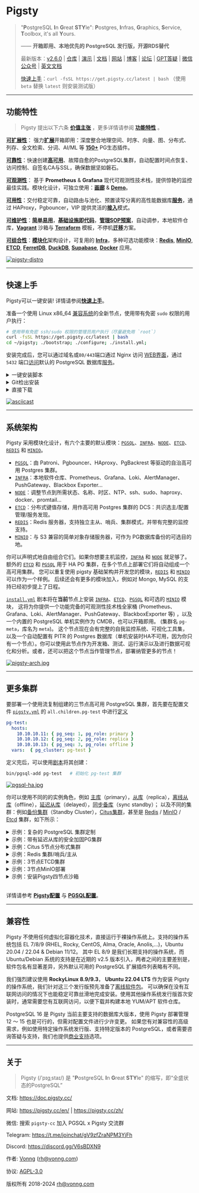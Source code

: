 # Pigsty

> "**P**ostgreSQL **I**n **G**reat **STY**le": **P**ostgres, **I**nfras, **G**raphics, **S**ervice, **T**oolbox, it's all **Y**ours.
>
> —— **开箱即用、本地优先的 PostgreSQL 发行版，开源RDS替代**
>
> 最新版本：[v2.6.0](https://github.com/Vonng/pigsty/releases/tag/v2.6.0) | [仓库](https://github.com/Vonng/pigsty) | [演示](https://demo.pigsty.cc) | [文档](https://doc.pigsty.cc/) | [网站](https://pigsty.cc/zh/) | [博客](https://pigsty.cc/zh/blog) | [论坛](https://github.com/Vonng/pigsty/discussions) | [GPT答疑](https://chat.openai.com/g/g-y0USNfoXJ-pigsty-consul) | [微信公众号](https://mp.weixin.qq.com/s/-E_-HZ7LvOze5lmzy3QbQA)  | [英文文档](/)
>
> [快速上手](INSTALL.md)：`curl -fsSL https://get.pigsty.cc/latest | bash` （使用 `beta` 替换 `latest` 则安装测试版）


----------------

## 功能特性

> Pigsty 提出以下六条 [**价值主张**](FEATURE#价值主张) ，更多详情请参阅 [**功能特性**](FEATURE.md) 。

[**可扩展性**](https://repo.pigsty.cc/img/pigsty-extension.jpg)： 强力[**扩展**](PGSQL-EXTENSION)开箱即用：深度整合地理空间、时序、向量、图、分布式、列存、全文检索、分词、AI/ML 等 [**150+**](PGSQL-EXTENSION#扩展列表) PG生态插件。

[**可靠性**](https://repo.pigsty.cc/img/pigsty-arch.jpg)：快速创建[**高可用**](PGSQL-ARCH#高可用)、故障自愈的PostgreSQL集群，自动配置时间点恢复、访问控制、自签名CA与SSL，确保数据坚如磐石。

[**可观测性**](https://repo.pigsty.cc/img/pigsty-dashboard.jpg)： 基于 **Prometheus** & **Grafana** 现代可观测性技术栈，提供惊艳的监控最佳实践。模块化设计，可独立使用：[**画廊**](https://github.com/Vonng/pigsty/wiki/Gallery) & [**Demo**](https://demo.pigsty.cc)。

[**可用性**](https://repo.pigsty.cc/img/pgsql-ha.jpg)：交付稳定可靠，自动路由与池化、预置读写分离的高性能数据库[**服务**](PGSQL-SVC#默认服务)，通过 HAProxy，Pgbouncer，VIP 提供灵活的[**接入**](PGSQL-SVC#接入服务)模式。

[**可维护性**](https://repo.pigsty.cc/img/pigsty-iac.jpg)：[**简单易用**](INSTALL)，[**基础设施即代码**](PGSQL-CONF)，[**管理SOP预案**](PGSQL-ADMIN)，自动调参，本地软件仓库，[**Vagrant**](PROVISION#vagrant) 沙箱与 [**Terraform**](PROVISION#terraform) 模板，不停机[**迁移**](PGSQL-MIGRATION)方案。

[**可组合性**](https://repo.pigsty.cc/img/pigsty-sandbox.jpg)：[**模块化**](ARCH#模块)架构设计，可复用的 [**Infra**](INFRA)，多种可选功能模块：[**Redis**](REDIS), [**MinIO**](MINIO), [**ETCD**](ETCD), [**FerretDB**](MONGO), [**DuckDB**](https://github.com/Vonng/pigsty/tree/master/app/duckdb), [**Supabase**](https://github.com/Vonng/pigsty/tree/master/app/supabase), [**Docker**](APP) 应用。

[![pigsty-distro](https://repo.pigsty.cc/img/pigsty-distro.jpg)](FEATURE#价值主张)



----------------

## 快速上手

Pigsty可以一键安装! 详情请参阅[**快速上手**](install)。

准备一个使用 Linux x86_64 [兼容系统](#兼容性)的全新节点，使用带有免密 `sudo` 权限的用户执行：

```bash
# 使用带有免密 ssh/sudo 权限的管理员用户执行（尽量避免用 `root`）
curl -fsSL https://get.pigsty.cc/latest | bash
cd ~/pigsty; ./bootstrap; ./configure; ./install.yml;
```

安装完成后，您可以通过域名或`80/443`端口通过 Nginx 访问 [WEB界面](INFRA#概览)，通过 `5432` 端口[访问](PGSQL-SVC#单机用户)默认的 PostgreSQL 数据库[服务](PGSQL-SVC#服务概述)。


<details><summary>一键安装脚本</summary>

```bash
$ curl -L https://get.pigsty.cc/latest | bash
...
[Checking] ===========================================
[ OK ] SOURCE from CDN due to GFW
FROM CDN    : bash -c "$(curl -fsSL https://get.pigsty.cc/latest)"
FROM GITHUB : bash -c "$(curl -fsSL https://raw.githubusercontent.com/Vonng/pigsty/master/bin/latest)"
[Downloading] ===========================================
[ OK ] download pigsty source code from CDN
[ OK ] $ curl -SL https://get.pigsty.cc/v2.6.0/pigsty-v2.6.0.tgz
...
MD5: xxxxxxxxxxxx  /tmp/pigsty-v2.6.0.tgz
[Extracting] ===========================================
[ OK ] extract '/tmp/pigsty-v2.6.0.tgz' to '/home/vagrant/pigsty'
[ OK ] $ tar -xf /tmp/pigsty-v2.6.0.tgz -C ~;
[Reference] ===========================================
Official Site:   https://pigsty.cc
Get Started:     https://doc.pigsty.cc/#/INSTALL
Documentation:   https://doc.pigsty.cc
Github Repo:     https://github.com/Vonng/pigsty
Public Demo:     https://demo.pigsty.cc
[Proceeding] ===========================================
cd ~/pigsty      # entering pigsty home directory before proceeding
./bootstrap      # install ansible & download the optional offline packages
./configure      # preflight-check and generate config according to your env
./install.yml    # install pigsty on this node and init it as the admin node
[ OK ] ~/pigsty is ready to go now!
```

</details>


<details><summary>Git检出安装</summary>

你也可以使用 `git` 来下载安装 Pigsty 源代码，不要忘了检出特定的版本。

```bash
git clone https://github.com/Vonng/pigsty;
cd pigsty; git checkout v2.6.0
```

</details>


<details><summary>直接下载</summary>

您还可以直接从 GitHub 发布页面下载源代码包与[离线软件包](INSTALL#离线软件包)：

```bash
# 执行 Github 上的下载脚本
bash -c "$(curl -fsSL https://raw.githubusercontent.com/Vonng/pigsty/master/bin/latest)"

# 或者直接使用 curl 从 GitHub 上下载
curl -L https://github.com/Vonng/pigsty/releases/download/v2.6.0/pigsty-v2.6.0.tgz -o ~/pigsty.tgz                      # 源码包
curl -L https://github.com/Vonng/pigsty/releases/download/v2.6.0/pigsty-pkg-v2.6.0.el9.x86_64.tgz -o /tmp/pkg.tgz       # EL9 离线软件包: Rocky 9.3
curl -L https://github.com/Vonng/pigsty/releases/download/v2.6.0/pigsty-pkg-v2.6.0.el8.x86_64.tgz -o /tmp/pkg.tgz       # EL8 离线软件包: Rocky 8.9
curl -L https://github.com/Vonng/pigsty/releases/download/v2.6.0/pigsty-pkg-v2.6.0.ubuntu22.x86_64.tgz -o /tmp/pkg.tgz  # Ubuntu 22.04 离线软件包

# 对于中国大陆用户来说，也可以选择从中国 CDN 下载
curl -L https://get.pigsty.cc/v2.6.0/pigsty-v2.6.0.tgz -o ~/pigsty.tgz                      # 源码包
curl -L https://get.pigsty.cc/v2.6.0/pigsty-pkg-v2.6.0.el9.x86_64.tgz -o /tmp/pkg.tgz       # EL9 离线软件包
curl -L https://get.pigsty.cc/v2.6.0/pigsty-pkg-v2.6.0.el8.x86_64.tgz -o /tmp/pkg.tgz       # EL8 离线软件包
curl -L https://get.pigsty.cc/v2.6.0/pigsty-pkg-v2.6.0.ubuntu22.x86_64.tgz -o /tmp/pkg.tgz  # Ubuntu 22.04 离线软件包
```

请注意，离线软件包是与操作系统**小版本**相关的！如果您的操作系统小版本与上述之不同，例如 7.6，8.6，9.1 等，请考虑不使用离线软件包，直接执行在线安装。

</details>

[![asciicast](https://asciinema.org/a/603609.svg)](https://asciinema.org/a/603609)



----------------

## 系统架构

Pigsty 采用模块化设计，有六个主要的默认模块：[`PGSQL`](PGSQL)、[`INFRA`](INFRA)、[`NODE`](NODE)、[`ETCD`](ETCD)、[`REDIS`](REDIS) 和 [`MINIO`](MINIO)。

* [`PGSQL`](PGSQL)：由 Patroni、Pgbouncer、HAproxy、PgBackrest 等驱动的自治高可用 Postgres 集群。
* [`INFRA`](INFRA)：本地软件仓库、Prometheus、Grafana、Loki、AlertManager、PushGateway、Blackbox Exporter...
* [`NODE`](NODE)：调整节点到所需状态、名称、时区、NTP、ssh、sudo、haproxy、docker、promtail...
* [`ETCD`](ETCD)：分布式键值存储，用作高可用 Postgres 集群的 DCS：共识选主/配置管理/服务发现。
* [`REDIS`](REDIS)：Redis 服务器，支持独立主从、哨兵、集群模式，并带有完整的监控支持。
* [`MINIO`](MINIO)：与 S3 兼容的简单对象存储服务器，可作为 PG数据库备份的可选目的地。

你可以声明式地自由组合它们。如果你想要主机监控，[`INFRA`](INFRA) 和 [`NODE`](NODE) 就足够了。
额外的 [`ETCD`](ETCD) 和 [`PGSQL`](PGSQL) 用于 HA PG 集群，在多个节点上部署它们将自动组成一个高可用集群。
您可以重复使用 pigsty 基础架构并开发您的模块，[`REDIS`](REDIS) 和 [`MINIO`](MINIO) 可以作为一个样例。
后续还会有更多的模块加入，例如对 Mongo, MySQL 的支持已经初步提上了日程。

[`install.yml`](https://github.com/Vonng/pigsty/blob/master/install.yml) 剧本将在**当前**节点上安装 [`INFRA`](INFRA)、[`ETCD`](ETCD)、[`PGSQL`](PGSQL) 和可选的 [`MINIO`](MINIO) 模块，
这将为你提供一个功能完备的可观测性技术栈全家桶 (Prometheus、Grafana、Loki、AlertManager、PushGateway、BlackboxExporter 等) ，以及一个内置的 PostgreSQL 单机实例作为 CMDB，也可以开箱即用。 (集群名 `pg-meta`，库名为 `meta`)。
这个节点现在会有完整的自我监控系统、可视化工具集，以及一个自动配置有 PITR 的 Postgres 数据库（单机安装时HA不可用，因为你只有一个节点）。你可以使用此节点作为开发箱、测试、运行演示以及进行数据可视化和分析。或者，还可以把这个节点当作管理节点，部署纳管更多的节点！

[![pigsty-arch.jpg](https://repo.pigsty.cc/img/pigsty-arch.jpg)](ARCH.md)




----------------

## 更多集群

要部署一个使用流复制组建的三节点高可用 PostgreSQL 集群，首先要在配置文件 [`pigsty.yml`](https://github.com/Vonng/pigsty/blob/master/pigsty.yml) 的 `all.children.pg-test` 中进行[定义](https://github.com/Vonng/pigsty/blob/master/pigsty.yml#L54)

```yaml 
pg-test:
  hosts:
    10.10.10.11: { pg_seq: 1, pg_role: primary }
    10.10.10.12: { pg_seq: 2, pg_role: replica }
    10.10.10.13: { pg_seq: 3, pg_role: offline }
  vars:  { pg_cluster: pg-test }
```

定义完后，可以使用[剧本](playbook)将其创建：

```bash
bin/pgsql-add pg-test   # 初始化 pg-test 集群 
```

[![pgsql-ha.jpg](https://repo.pigsty.cc/img/pgsql-ha.jpg)](PGSQL-ARCH.md)

你可以使用不同的的实例角色，例如 [主库](PGSQL-CONF#读写主库)（primary），[从库](PGSQL-CONF#只读从库)（replica），[离线从库](PGSQL-CONF#读写主库)（offline），[延迟从库](PGSQL-CONF#延迟集群)（delayed），[同步备库](PGSQL-CONF#同步备库)（sync standby）；
以及不同的集群：例如[备份集群](PGSQL-CONF#备份集群)（Standby Cluster），[Citus集群](PGSQL-CONF#citus集群)，甚至是 [Redis](REDIS) / [MinIO](MINIO) / [Etcd](ETCD) 集群，如下所示：


<details><summary>示例：复杂的 PostgreSQL 集群定制</summary>

```yaml
pg-meta:
  hosts: { 10.10.10.10: { pg_seq: 1, pg_role: primary , pg_offline_query: true } }
  vars:
    pg_cluster: pg-meta
    pg_databases:                       # define business databases on this cluster, array of database definition
      - name: meta                      # REQUIRED, `name` is the only mandatory field of a database definition
        baseline: cmdb.sql              # optional, database sql baseline path, (relative path among ansible search path, e.g files/)
        pgbouncer: true                 # optional, add this database to pgbouncer database list? true by default
        schemas: [pigsty]               # optional, additional schemas to be created, array of schema names
        extensions:                     # optional, additional extensions to be installed: array of `{name[,schema]}`
          - { name: postgis , schema: public }
          - { name: timescaledb }
        comment: pigsty meta database   # optional, comment string for this database
        owner: postgres                # optional, database owner, postgres by default
        template: template1            # optional, which template to use, template1 by default
        encoding: UTF8                 # optional, database encoding, UTF8 by default. (MUST same as template database)
        locale: C                      # optional, database locale, C by default.  (MUST same as template database)
        lc_collate: C                  # optional, database collate, C by default. (MUST same as template database)
        lc_ctype: C                    # optional, database ctype, C by default.   (MUST same as template database)
        tablespace: pg_default         # optional, default tablespace, 'pg_default' by default.
        allowconn: true                # optional, allow connection, true by default. false will disable connect at all
        revokeconn: false              # optional, revoke public connection privilege. false by default. (leave connect with grant option to owner)
        register_datasource: true      # optional, register this database to grafana datasources? true by default
        connlimit: -1                  # optional, database connection limit, default -1 disable limit
        pool_auth_user: dbuser_meta    # optional, all connection to this pgbouncer database will be authenticated by this user
        pool_mode: transaction         # optional, pgbouncer pool mode at database level, default transaction
        pool_size: 64                  # optional, pgbouncer pool size at database level, default 64
        pool_size_reserve: 32          # optional, pgbouncer pool size reserve at database level, default 32
        pool_size_min: 0               # optional, pgbouncer pool size min at database level, default 0
        pool_max_db_conn: 100          # optional, max database connections at database level, default 100
      - { name: grafana  ,owner: dbuser_grafana  ,revokeconn: true ,comment: grafana primary database }
      - { name: bytebase ,owner: dbuser_bytebase ,revokeconn: true ,comment: bytebase primary database }
      - { name: kong     ,owner: dbuser_kong     ,revokeconn: true ,comment: kong the api gateway database }
      - { name: gitea    ,owner: dbuser_gitea    ,revokeconn: true ,comment: gitea meta database }
      - { name: wiki     ,owner: dbuser_wiki     ,revokeconn: true ,comment: wiki meta database }
    pg_users:                           # define business users/roles on this cluster, array of user definition
      - name: dbuser_meta               # REQUIRED, `name` is the only mandatory field of a user definition
        password: DBUser.Meta           # optional, password, can be a scram-sha-256 hash string or plain text
        login: true                     # optional, can log in, true by default  (new biz ROLE should be false)
        superuser: false                # optional, is superuser? false by default
        createdb: false                 # optional, can create database? false by default
        createrole: false               # optional, can create role? false by default
        inherit: true                   # optional, can this role use inherited privileges? true by default
        replication: false              # optional, can this role do replication? false by default
        bypassrls: false                # optional, can this role bypass row level security? false by default
        pgbouncer: true                 # optional, add this user to pgbouncer user-list? false by default (production user should be true explicitly)
        connlimit: -1                   # optional, user connection limit, default -1 disable limit
        expire_in: 3650                 # optional, now + n days when this role is expired (OVERWRITE expire_at)
        expire_at: '2030-12-31'         # optional, YYYY-MM-DD 'timestamp' when this role is expired  (OVERWRITTEN by expire_in)
        comment: pigsty admin user      # optional, comment string for this user/role
        roles: [dbrole_admin]           # optional, belonged roles. default roles are: dbrole_{admin,readonly,readwrite,offline}
        parameters: {}                  # optional, role level parameters with `ALTER ROLE SET`
        pool_mode: transaction          # optional, pgbouncer pool mode at user level, transaction by default
        pool_connlimit: -1              # optional, max database connections at user level, default -1 disable limit
      - {name: dbuser_view     ,password: DBUser.Viewer   ,pgbouncer: true ,roles: [dbrole_readonly], comment: read-only viewer for meta database}
      - {name: dbuser_grafana  ,password: DBUser.Grafana  ,pgbouncer: true ,roles: [dbrole_admin]    ,comment: admin user for grafana database   }
      - {name: dbuser_bytebase ,password: DBUser.Bytebase ,pgbouncer: true ,roles: [dbrole_admin]    ,comment: admin user for bytebase database  }
      - {name: dbuser_kong     ,password: DBUser.Kong     ,pgbouncer: true ,roles: [dbrole_admin]    ,comment: admin user for kong api gateway   }
      - {name: dbuser_gitea    ,password: DBUser.Gitea    ,pgbouncer: true ,roles: [dbrole_admin]    ,comment: admin user for gitea service      }
      - {name: dbuser_wiki     ,password: DBUser.Wiki     ,pgbouncer: true ,roles: [dbrole_admin]    ,comment: admin user for wiki.js service    }
    pg_services:                        # extra services in addition to pg_default_services, array of service definition
      # standby service will route {ip|name}:5435 to sync replica's pgbouncer (5435->6432 standby)
      - name: standby                   # required, service name, the actual svc name will be prefixed with `pg_cluster`, e.g: pg-meta-standby
        port: 5435                      # required, service exposed port (work as kubernetes service node port mode)
        ip: "*"                         # optional, service bind ip address, `*` for all ip by default
        selector: "[]"                  # required, service member selector, use JMESPath to filter inventory
        dest: default                   # optional, destination port, default|postgres|pgbouncer|<port_number>, 'default' by default
        check: /sync                    # optional, health check url path, / by default
        backup: "[? pg_role == `primary`]"  # backup server selector
        maxconn: 3000                   # optional, max allowed front-end connection
        balance: roundrobin             # optional, haproxy load balance algorithm (roundrobin by default, other: leastconn)
        options: 'inter 3s fastinter 1s downinter 5s rise 3 fall 3 on-marked-down shutdown-sessions slowstart 30s maxconn 3000 maxqueue 128 weight 100'
    pg_hba_rules:
      - {user: dbuser_view , db: all ,addr: infra ,auth: pwd ,title: 'allow grafana dashboard access cmdb from infra nodes'}
    pg_vip_enabled: true
    pg_vip_address: 10.10.10.2/24
    pg_vip_interface: eth1
    node_crontab:  # make a full backup 1 am everyday
      - '00 01 * * * postgres /pg/bin/pg-backup full'

```

</details>

<details><summary>示例：带有延迟从库的安全加固PG集群</summary>

```yaml
pg-meta:      # 3 instance postgres cluster `pg-meta`
  hosts:
    10.10.10.10: { pg_seq: 1, pg_role: primary }
    10.10.10.11: { pg_seq: 2, pg_role: replica }
    10.10.10.12: { pg_seq: 3, pg_role: replica , pg_offline_query: true }
  vars:
    pg_cluster: pg-meta
    pg_conf: crit.yml
    pg_users:
      - { name: dbuser_meta , password: DBUser.Meta   , pgbouncer: true , roles: [ dbrole_admin ] , comment: pigsty admin user }
      - { name: dbuser_view , password: DBUser.Viewer , pgbouncer: true , roles: [ dbrole_readonly ] , comment: read-only viewer for meta database }
    pg_databases:
      - {name: meta ,baseline: cmdb.sql ,comment: pigsty meta database ,schemas: [pigsty] ,extensions: [{name: postgis, schema: public}, {name: timescaledb}]}
    pg_default_service_dest: postgres
    pg_services:
      - { name: standby ,src_ip: "*" ,port: 5435 , dest: default ,selector: "[]" , backup: "[? pg_role == `primary`]" }
    pg_vip_enabled: true
    pg_vip_address: 10.10.10.2/24
    pg_vip_interface: eth1
    pg_listen: '${ip},${vip},${lo}'
    patroni_ssl_enabled: true
    pgbouncer_sslmode: require
    pgbackrest_method: minio
    pg_libs: 'timescaledb, $libdir/passwordcheck, pg_stat_statements, auto_explain' # add passwordcheck extension to enforce strong password
    pg_default_roles:                 # default roles and users in postgres cluster
      - { name: dbrole_readonly  ,login: false ,comment: role for global read-only access     }
      - { name: dbrole_offline   ,login: false ,comment: role for restricted read-only access }
      - { name: dbrole_readwrite ,login: false ,roles: [dbrole_readonly]               ,comment: role for global read-write access }
      - { name: dbrole_admin     ,login: false ,roles: [pg_monitor, dbrole_readwrite]  ,comment: role for object creation }
      - { name: postgres     ,superuser: true  ,expire_in: 7300                        ,comment: system superuser }
      - { name: replicator ,replication: true  ,expire_in: 7300 ,roles: [pg_monitor, dbrole_readonly]   ,comment: system replicator }
      - { name: dbuser_dba   ,superuser: true  ,expire_in: 7300 ,roles: [dbrole_admin]  ,pgbouncer: true ,pool_mode: session, pool_connlimit: 16 , comment: pgsql admin user }
      - { name: dbuser_monitor ,roles: [pg_monitor] ,expire_in: 7300 ,pgbouncer: true ,parameters: {log_min_duration_statement: 1000 } ,pool_mode: session ,pool_connlimit: 8 ,comment: pgsql monitor user }
    pg_default_hba_rules:             # postgres host-based auth rules by default
      - {user: '${dbsu}'    ,db: all         ,addr: local     ,auth: ident ,title: 'dbsu access via local os user ident'  }
      - {user: '${dbsu}'    ,db: replication ,addr: local     ,auth: ident ,title: 'dbsu replication from local os ident' }
      - {user: '${repl}'    ,db: replication ,addr: localhost ,auth: ssl   ,title: 'replicator replication from localhost'}
      - {user: '${repl}'    ,db: replication ,addr: intra     ,auth: ssl   ,title: 'replicator replication from intranet' }
      - {user: '${repl}'    ,db: postgres    ,addr: intra     ,auth: ssl   ,title: 'replicator postgres db from intranet' }
      - {user: '${monitor}' ,db: all         ,addr: localhost ,auth: pwd   ,title: 'monitor from localhost with password' }
      - {user: '${monitor}' ,db: all         ,addr: infra     ,auth: ssl   ,title: 'monitor from infra host with password'}
      - {user: '${admin}'   ,db: all         ,addr: infra     ,auth: ssl   ,title: 'admin @ infra nodes with pwd & ssl'   }
      - {user: '${admin}'   ,db: all         ,addr: world     ,auth: cert  ,title: 'admin @ everywhere with ssl & cert'   }
      - {user: '+dbrole_readonly',db: all    ,addr: localhost ,auth: ssl   ,title: 'pgbouncer read/write via local socket'}
      - {user: '+dbrole_readonly',db: all    ,addr: intra     ,auth: ssl   ,title: 'read/write biz user via password'     }
      - {user: '+dbrole_offline' ,db: all    ,addr: intra     ,auth: ssl   ,title: 'allow etl offline tasks from intranet'}
    pgb_default_hba_rules:            # pgbouncer host-based authentication rules
      - {user: '${dbsu}'    ,db: pgbouncer   ,addr: local     ,auth: peer  ,title: 'dbsu local admin access with os ident'}
      - {user: 'all'        ,db: all         ,addr: localhost ,auth: pwd   ,title: 'allow all user local access with pwd' }
      - {user: '${monitor}' ,db: pgbouncer   ,addr: intra     ,auth: ssl   ,title: 'monitor access via intranet with pwd' }
      - {user: '${monitor}' ,db: all         ,addr: world     ,auth: deny  ,title: 'reject all other monitor access addr' }
      - {user: '${admin}'   ,db: all         ,addr: intra     ,auth: ssl   ,title: 'admin access via intranet with pwd'   }
      - {user: '${admin}'   ,db: all         ,addr: world     ,auth: deny  ,title: 'reject all other admin access addr'   }
      - {user: 'all'        ,db: all         ,addr: intra     ,auth: ssl   ,title: 'allow all user intra access with pwd' }

# OPTIONAL delayed cluster for pg-meta
pg-meta-delay:                    # delayed instance for pg-meta (1 hour ago)
  hosts: { 10.10.10.13: { pg_seq: 1, pg_role: primary, pg_upstream: 10.10.10.10, pg_delay: 1h } }
  vars: { pg_cluster: pg-meta-delay }
```

</details>

<details><summary>示例：Citus 5节点分布式集群</summary>

```yaml
all:
  children:
    pg-citus0: # citus coordinator, pg_group = 0
      hosts: { 10.10.10.10: { pg_seq: 1, pg_role: primary } }
      vars: { pg_cluster: pg-citus0 , pg_group: 0 }
    pg-citus1: # citus data node 1
      hosts: { 10.10.10.11: { pg_seq: 1, pg_role: primary } }
      vars: { pg_cluster: pg-citus1 , pg_group: 1 }
    pg-citus2: # citus data node 2
      hosts: { 10.10.10.12: { pg_seq: 1, pg_role: primary } }
      vars: { pg_cluster: pg-citus2 , pg_group: 2 }
    pg-citus3: # citus data node 3, with an extra replica
      hosts:
        10.10.10.13: { pg_seq: 1, pg_role: primary }
        10.10.10.14: { pg_seq: 2, pg_role: replica }
      vars: { pg_cluster: pg-citus3 , pg_group: 3 }
  vars:                               # global parameters for all citus clusters
    pg_mode: citus                    # pgsql cluster mode: citus
    pg_shard: pg-citus                # citus shard name: pg-citus
    patroni_citus_db: meta            # citus distributed database name
    pg_dbsu_password: DBUser.Postgres # all dbsu password access for citus cluster
    pg_users: [ { name: dbuser_meta ,password: DBUser.Meta ,pgbouncer: true ,roles: [ dbrole_admin ] } ]
    pg_databases: [ { name: meta ,extensions: [ { name: citus }, { name: postgis }, { name: timescaledb } ] } ]
    pg_hba_rules:
      - { user: 'all' ,db: all  ,addr: 127.0.0.1/32 ,auth: ssl ,title: 'all user ssl access from localhost' }
      - { user: 'all' ,db: all  ,addr: intra        ,auth: ssl ,title: 'all user ssl access from intranet'  }
```


</details>

<details><summary>示例：Redis 集群/哨兵/主从</summary>

```yaml
redis-ms: # redis classic primary & replica
  hosts: { 10.10.10.10: { redis_node: 1 , redis_instances: { 6379: { }, 6380: { replica_of: '10.10.10.10 6379' } } } }
  vars: { redis_cluster: redis-ms ,redis_password: 'redis.ms' ,redis_max_memory: 64MB }

redis-meta: # redis sentinel x 3
  hosts: { 10.10.10.11: { redis_node: 1 , redis_instances: { 26379: { } ,26380: { } ,26381: { } } } }
  vars:
    redis_cluster: redis-meta
    redis_password: 'redis.meta'
    redis_mode: sentinel
    redis_max_memory: 16MB
    redis_sentinel_monitor: # primary list for redis sentinel, use cls as name, primary ip:port
      - { name: redis-ms, host: 10.10.10.10, port: 6379 ,password: redis.ms, quorum: 2 }

redis-test: # redis native cluster: 3m x 3s
  hosts:
    10.10.10.12: { redis_node: 1 ,redis_instances: { 6379: { } ,6380: { } ,6381: { } } }
    10.10.10.13: { redis_node: 2 ,redis_instances: { 6379: { } ,6380: { } ,6381: { } } }
  vars: { redis_cluster: redis-test ,redis_password: 'redis.test' ,redis_mode: cluster, redis_max_memory: 32MB }
```

</details>

<details><summary>示例：3节点ETCD集群</summary>

```yaml
etcd: # dcs service for postgres/patroni ha consensus
  hosts:  # 1 node for testing, 3 or 5 for production
    10.10.10.10: { etcd_seq: 1 }  # etcd_seq required
    10.10.10.11: { etcd_seq: 2 }  # assign from 1 ~ n
    10.10.10.12: { etcd_seq: 3 }  # odd number please
  vars: # cluster level parameter override roles/etcd
    etcd_cluster: etcd  # mark etcd cluster name etcd
    etcd_safeguard: false # safeguard against purging
    etcd_clean: true # purge etcd during init process
```

</details>

<details><summary>示例：3节点MinIO部署</summary>

```yaml
minio:
  hosts:
    10.10.10.10: { minio_seq: 1 }
    10.10.10.11: { minio_seq: 2 }
    10.10.10.12: { minio_seq: 3 }
  vars:
    minio_cluster: minio
    minio_data: '/data{1...2}'          # 每个节点使用两块磁盘
    minio_node: '${minio_cluster}-${minio_seq}.pigsty' # 节点名称的模式
    haproxy_services:
      - name: minio                     # [必选] 服务名称，需要唯一
        port: 9002                      # [必选] 服务端口，需要唯一
        options:
          - option httpchk
          - option http-keep-alive
          - http-check send meth OPTIONS uri /minio/health/live
          - http-check expect status 200
        servers:
          - { name: minio-1 ,ip: 10.10.10.10 , port: 9000 , options: 'check-ssl ca-file /etc/pki/ca.crt check port 9000' }
          - { name: minio-2 ,ip: 10.10.10.11 , port: 9000 , options: 'check-ssl ca-file /etc/pki/ca.crt check port 9000' }
          - { name: minio-3 ,ip: 10.10.10.12 , port: 9000 , options: 'check-ssl ca-file /etc/pki/ca.crt check port 9000' }
```

</details>

<details><summary>示例：安装Pigsty四节点沙箱</summary>

[![asciicast](https://asciinema.org/a/566220.svg)](https://asciinema.org/a/566220)

</details><br>

详情请参考 [**Pigsty配置**](config) 与 [**PGSQL配置**](pgsql-conf)。



----------------

## 兼容性

Pigsty 不使用任何虚拟化容器化技术，直接运行于裸操作系统上。支持的操作系统包括 EL 7/8/9 (RHEL, Rocky, CentOS, Alma, Oracle, Anolis,...)，Ubuntu 20.04 / 22.04 & Debian 11/12。
其中 EL 8/9 是我们长期支持的操作系统，而 Ubuntu/Debian 系统的支持是在近期的 v2.5 版本引入，两者之间的主要差别是，软件包名有显著差异，另外默认可用的 PostgreSQL 扩展插件列表略有不同。

我们强烈建议使用 **RockyLinux 8.9/9.3**， **Ubuntu 22.04 LTS** 作为安装 Pigsty 的操作系统，我们针对这三个发行版预先准备了[离线软件包](INSTALL#离线软件包)。
可以确保在没有互联网访问的情况下也能稳定可靠丝滑地完成安装。使用其他操作系统发行版首次安装时，通常需要您有互联网访问，以便下载并构建本地 YUM/APT 软件仓库。

PostgreSQL 16 是 Pigsty 当前主要支持的数据库大版本，使用 Pigsty 部署管理 12 ～ 15 也是可行的，但需对配置文件进行少许变更。
如果您有对兼容性的高级需求，例如使用特定操作系统发行版、支持特定版本的 PostgreSQL，或者需要咨询答疑与支持，我们也提供[商业支持](SUPPORT)选项。



----------------

## 关于

> Pigsty (/ˈpɪɡˌstaɪ/) 是 "**P**ostgreSQL **I**n **G**reat **STY**le" 的缩写，即“全盛状态的PostgreSQL”

文档: https://doc.pigsty.cc/

网站: https://pigsty.cc/en/ | https://pigsty.cc/zh/

微信: 搜索 `pigsty-cc` 加入 PGSQL x Pigsty 交流群

Telegram: https://t.me/joinchat/gV9zfZraNPM3YjFh

Discord: https://discord.gg/V6sBDXN9

作者: [Vonng](https://vonng.com/en) ([rh@vonng.com](mailto:rh@vonng.com))

协议: [AGPL-3.0](LICENSE)

版权所有 2018-2024 rh@vonng.com